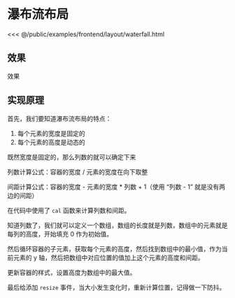 # 瀑布流布局

<<< @/public/examples/frontend/layout/waterfall.html

## 效果

<mylink href="/examples/frontend/layout/waterfall.html">效果</mylink>

## 实现原理

首先，我们要知道瀑布流布局的特点：

1. 每个元素的宽度是固定的
2. 每个元素的高度是动态的

既然宽度是固定的，那么列数的就可以确定下来

列数计算公式：容器的宽度 / 元素的宽度在向下取整

间距计算公式：容器的宽度 - 元素的宽度 \* 列数 + 1（使用 “列数 - 1” 就是没有两边的间距）

在代码中使用了 `cal` 函数来计算列数和间距。

知道列数了，我们就可以定义一个数组，数组的长度就是列数，数组中的元素就是每列的高度，开始填充 0 作为初始值。

然后循环容器的子元素，获取每个元素的高度，然后找到数组中的最小值，作为当前元素的 y 轴，然后把数组中对应位置的值加上这个元素的高度和间距。

更新容器的样式，设置高度为数组中的最大值。

最后给添加 `resize` 事件，当大小发生变化时，重新计算位置，记得做一下防抖。
